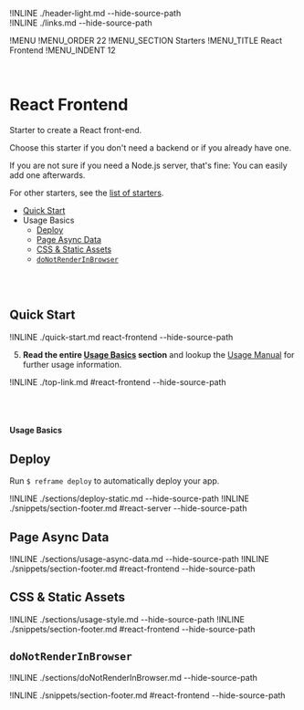 !INLINE ./header-light.md --hide-source-path
<br/>
!INLINE ./links.md --hide-source-path

!MENU
!MENU_ORDER 22
!MENU_SECTION Starters
!MENU_TITLE React Frontend
!MENU_INDENT 12

<br/>

# React Frontend

Starter to create a React front-end.

Choose this starter if you don't need a backend or if you already have one.

If you are not sure if you need a Node.js server, that's fine: You can easily add one afterwards.

For other starters, see the [list of starters](/../../#getting-started).

- [Quick Start](#quick-start)
- Usage Basics
  - [Deploy](#deploy)
  - [Page Async Data](#page-async-data)
  - [CSS & Static Assets](#css--static-assets)
  - [`doNotRenderInBrowser`](#donotrenderinbrowser)

<br/>
<br/>

## Quick Start

!INLINE ./quick-start.md react-frontend --hide-source-path

5. **Read the entire [Usage Basics](#react-frontend) section** and lookup the [Usage Manual](/docs/usage-manual.md) for further usage information.

!INLINE ./top-link.md #react-frontend --hide-source-path

<br/>
<br/>




#### Usage Basics

## Deploy

Run `$ reframe deploy` to automatically deploy your app.

!INLINE ./sections/deploy-static.md --hide-source-path
!INLINE ./snippets/section-footer.md #react-server --hide-source-path




## Page Async Data

!INLINE ./sections/usage-async-data.md --hide-source-path
!INLINE ./snippets/section-footer.md #react-frontend --hide-source-path





## CSS & Static Assets

!INLINE ./sections/usage-style.md --hide-source-path
!INLINE ./snippets/section-footer.md #react-frontend --hide-source-path




## `doNotRenderInBrowser`

!INLINE ./sections/doNotRenderInBrowser.md --hide-source-path

!INLINE ./snippets/section-footer.md #react-frontend --hide-source-path




